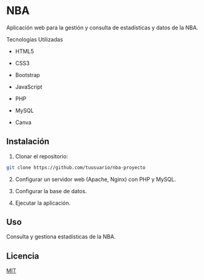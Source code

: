 # NBA
Aplicación web para la gestión y consulta de estadísticas y datos de la NBA.

Tecnologías Utilizadas

- HTML5

- CSS3

- Bootstrap

- JavaScript

- PHP

- MySQL

- Canva

## Instalación

1. Clonar el repositorio:
```bash
git clone https://github.com/tuusuario/nba-proyecto
```

2. Configurar un servidor web (Apache, Nginx) con PHP y MySQL.

3. Configurar la base de datos.

4. Ejecutar la aplicación.

## Uso

Consulta y gestiona estadísticas de la NBA.

## Licencia

[MIT](https://choosealicense.com/licenses/mit/)
